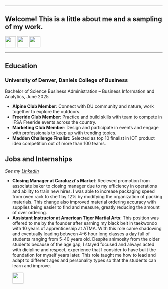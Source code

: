 <a name="top"></a>
<hr>

## Welcome! This is a little about me and a sampling of my work.
[<img src="https://user-images.githubusercontent.com/91146906/162140860-bfb69654-5603-49bd-a7a1-a836ab1c772c.svg" height="35"/>](#education)
[<img src="https://user-images.githubusercontent.com/91146906/162140921-207cd392-cfe5-40e6-a84e-0a16e19e405a.svg" height="35"/>](#profExp)
[<img src="https://user-images.githubusercontent.com/91146906/162140965-cf707805-9abd-43f7-8314-4f96794c44dc.svg" height="35"/>](#skills)

<a name="education"></a>
<hr>

## Education
### University of Denver, Daniels College of Business
Bachelor of Science Business Administration – Business Information and Analytics, June 2025

<ul>
  <li><b>Alpine Club Member</b>: Connect with DU community and nature, work together to explore the outdoors.</li>
  <li><b>Freeride Club Member</b>: Practice and build skills with team to compete in IFSA Freeride events across the country.</li>
  <li><b>Marketing Club Member</b>: Design and participate in events and engage with professionals to keep up with trending topics.</li>
  <li><b>Madden Challenge Finalist</b>: Selected as top 10 finalist in IOT product idea competition out of more than 100 teams.</li>
</ul>

## Jobs and Internships
<i>See my [LinkedIn](https://www.linkedin.com/in/tyler-brunet)</i>
<ul>
  <li><b>Closing Manager at Caraluzzi's Market</b>: Recieved promotion from associate baker to closing manager due to my efficiency in operations and ability to train new hires. I was able to increase packaging speed from oven rack to shelf by 12% by modifying the organization of packing materials. This change also improved material ordering accuracy with supplies being easier to find and measure, greatly reducing the amount of over ordering.</li>
  <li><b>Assistant Instructor at American Tiger Martial Arts</b>: This position was offered to me by the founder after earning my black belt in taekwondo with 10 years of apprenticeship at ATMA. With this role came shadowing and eventually leading between 4-6 hour long classes a day full of students ranging from 5-40 years old. Despite animosity from the older students because of the age gap, I stayed focused and always acted with dicipline and respect, experience that I consider to have built the foundation for myself years later. This role taught me how to lead and adapt to different ages and personality types so that the students can learn and improve.  </li>

[<img src="https://user-images.githubusercontent.com/91146906/152072378-b0168a2d-e85c-47c6-a272-fcfb3f6a44ae.svg" height="35"/>](#top)
